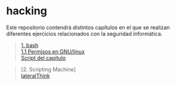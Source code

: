 # hacking
Este repositorio contendrá  distintos capítulos en el que se realizan diferentes ejercicios relacionados con la seguridad informática.

>[1. bash](./bash/bash1.md)  
[1.1 Permisos en GNU/linux](./bash/bash_permisos.md)  
[Script del capitulo](./bash/scripts/)

>[2. Scripting Machine]  
[lateralThink](./scripting_machine/lateralThink/)  
